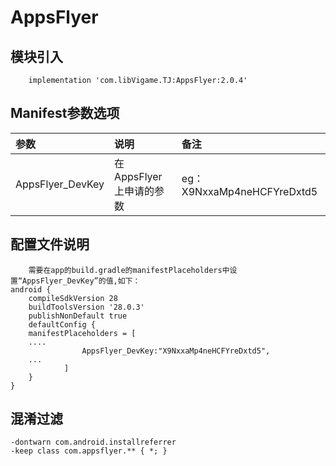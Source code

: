 # AppsFlyer

## 模块引入

```text
    implementation 'com.libVigame.TJ:AppsFlyer:2.0.4'
```

## Manifest参数选项

| 参数 | 说明 | 备注 |
| :--- | :--- | :--- |
| AppsFlyer\_DevKey | 在AppsFlyer上申请的参数 | eg：X9NxxaMp4neHCFYreDxtd5 |

## 配置文件说明

```text
    需要在app的build.gradle的manifestPlaceholders中设置“AppsFlyer_DevKey”的值,如下：
android {
    compileSdkVersion 28
    buildToolsVersion '28.0.3'
    publishNonDefault true
    defaultConfig {
    manifestPlaceholders = [
    ....
                AppsFlyer_DevKey:"X9NxxaMp4neHCFYreDxtd5",
    ...
            ]
    }
}
```

## 混淆过滤

```text
-dontwarn com.android.installreferrer
-keep class com.appsflyer.** { *; }
```

